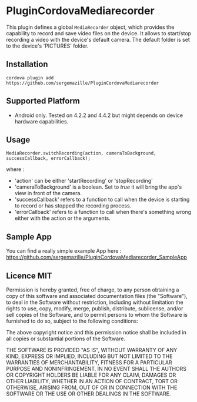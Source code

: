 <!---
# license: Licensed to the Apache Software Foundation (ASF) under one
#         or more contributor license agreements.  See the NOTICE file
#         distributed with this work for additional information
#         regarding copyright ownership.  The ASF licenses this file
#         to you under the Apache License, Version 2.0 (the
#         "License"); you may not use this file except in compliance
#         with the License.  You may obtain a copy of the License at
#
#           http://www.apache.org/licenses/LICENSE-2.0
#
#         Unless required by applicable law or agreed to in writing,
#         software distributed under the License is distributed on an
#         "AS IS" BASIS, WITHOUT WARRANTIES OR CONDITIONS OF ANY
#         KIND, either express or implied.  See the License for the
#         specific language governing permissions and limitations
#         under the License.
-->

# PluginCordovaMediarecorder

This plugin defines a global `MediaRecorder` object, which provides the capability to record and save video files on the device.
It allows to start/stop recording a video with the device's default camera.
The default folder is set to the device's 'PICTURES' folder.

## Installation

    cordova plugin add https://github.com/sergemazille/PluginCordovaMediarecorder
    
## Supported Platform

- Android only.
Tested on 4.2.2 and 4.4.2 but might depends on device hardware capabilities.

## Usage

    MediaRecorder.switchRecording(action, cameraToBackground, successCallback, errorCallback);
    
where :
* 'action' can be either 'startRecording' or 'stopRecording'
* 'cameraToBackground' is a boolean. Set to *true* it will bring the app's view in front of the camera.
* 'successCallback' refers to a function to call when the device is starting to record or has stopped the recording process.
* 'errorCallback' refers to a function to call when there's something wrong either with the action or the arguments.

## Sample App

You can find a really simple example App here :
https://github.com/sergemazille/PluginCordovaMediarecorder_SampleApp

## Licence MIT
Permission is hereby granted, free of charge, to any person obtaining a copy of this software and associated documentation files (the "Software"), to deal in the Software without restriction, including without limitation the rights to use, copy, modify, merge, publish, distribute, sublicense, and/or sell copies of the Software, and to permit persons to whom the Software is furnished to do so, subject to the following conditions:

The above copyright notice and this permission notice shall be included in all copies or substantial portions of the Software.

THE SOFTWARE IS PROVIDED "AS IS", WITHOUT WARRANTY OF ANY KIND, EXPRESS OR IMPLIED, INCLUDING BUT NOT LIMITED TO THE WARRANTIES OF MERCHANTABILITY, FITNESS FOR A PARTICULAR PURPOSE AND NONINFRINGEMENT. IN NO EVENT SHALL THE AUTHORS OR COPYRIGHT HOLDERS BE LIABLE FOR ANY CLAIM, DAMAGES OR OTHER LIABILITY, WHETHER IN AN ACTION OF CONTRACT, TORT OR OTHERWISE, ARISING FROM, OUT OF OR IN CONNECTION WITH THE SOFTWARE OR THE USE OR OTHER DEALINGS IN THE SOFTWARE.
